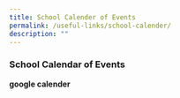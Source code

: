 ```yaml
---
title: School Calender of Events
permalink: /useful-links/school-calender/
description: ""
---
```

### **School Calendar of Events**

**google calender**